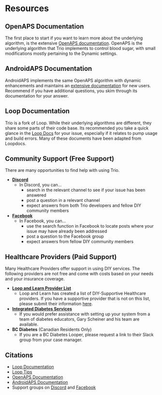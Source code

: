 # Resources

## OpenAPS Documentation
The first place to start if you want to learn more about the underlying algorithm, is the extensive [OpenAPS documentation](https://openaps.readthedocs.io/). OpenAPS is the underlying algorithm that Trio implements to control blood sugar, with small modifications mostly pertaining to the Dynamic settings. 

## AndroidAPS Documentation
AndroidAPS implements the same OpenAPS algorithm with dynamic enhancements and maintains an [extensive documentation](https://androidaps.readthedocs.io/) for new users. Recommend if you have additional questions, you skim through its documentation for your answer.

## Loop Documentation
Trio is a fork of Loop. While their underlying algorithms are different, they share some parts of their code base. Its recommended you take a quick glance in the [Loop Docs](https://loopkit.github.io/loopdocs/) for your issue, especially if it relates to pump usage and build errors. Many of these documents have been adapted from Loopdocs.

## Community Support (Free Support)
There are many opportunities to find help with using Trio.

- [**Discord**](https://discord.gg/FnwFEFUwXE)
  - In Discord, you can...
    - search in the relevant channel to see if your issue has been answered
    - post a question in a relevant channel
    - expect answers from both Trio developers and fellow DIY community members
- [**Facebook**](https://www.facebook.com/groups/diytrio)
  - In Facebook, you can...
    - use the search function in Facebook to locate posts where your issue may have already been addressed
    - post a question to the Facebook group
    - expect answers from fellow DIY community members

## Healthcare Providers (Paid Support)
Many Healthcare Providers offer support in using DIY services. The following providers are not free and come with costs based on your needs and your insurance coverage.

- [**Loop and Learn Provider List**](https://www.loopnlearn.org/hcp-recommendations/)
  - Loop and Learn has created a list of DIY-Supportive Healthcare providers. If you have a supportive provider that is not on this list, please submit their information [here](https://www.loopnlearn.org/hcp-recommendations/#recommend-an-hcp).
- [**Integrated Diabetes Services**](https://integrateddiabetes.com/diy-services-support/)
  - If you would prefer assistance with setting up your system from a team of diabetes educators, Gary Scheiner and his team are available.
- **BC Diabetes** (Canadian Residents Only)
  - If you are a BC Diabetes Looper, please request a link to their Slack group from your case manager.

## Citations
- <a href="https://loopkit.github.io/loopdocs/">Loop Documentation</a>
- <a href="https://loopkit.github.io/looptips/">Loop Tips</a>
- <a href="https://openaps.readthedocs.io/">OpenAPS Documentation</a>
- <a href="https://androidaps.readthedocs.io/">AndroidAPS Documentation</a>
- Support groups on <a href="https://discord.gg/FnwFEFUwXE">Discord</a> and <a href="https://www.facebook.com/groups/1351938092206709">Facebook</a>
